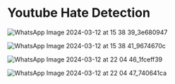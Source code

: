 # Youtube Hate Detection


![WhatsApp Image 2024-03-12 at 15 38 39_3e680947](https://github.com/timnirmal/YT_UI_Final/assets/42657815/30681376-3aa1-4f45-993d-ff2ff9e80b42)

![WhatsApp Image 2024-03-12 at 15 38 41_9674670c](https://github.com/timnirmal/YT_UI_Final/assets/42657815/acdedfa9-ab83-4b5f-971e-e1b8b3cf1075)

![WhatsApp Image 2024-03-12 at 22 04 46_1fceff39](https://github.com/timnirmal/YT_UI_Final/assets/42657815/40df9224-1051-4aa5-a376-561e366bc10e)

![WhatsApp Image 2024-03-12 at 22 04 47_740641ca](https://github.com/timnirmal/YT_UI_Final/assets/42657815/69a5b755-e1c0-47fc-b08c-b9aa09370aec)
